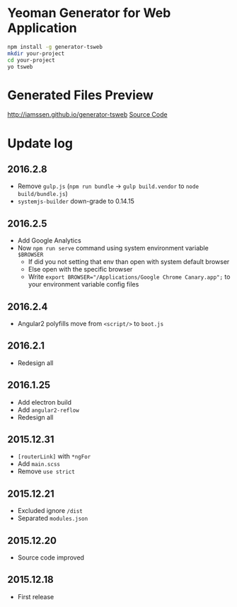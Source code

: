 # Yeoman Generator for Web Application

```sh
npm install -g generator-tsweb
mkdir your-project
cd your-project
yo tsweb
```

# Generated Files Preview

<http://iamssen.github.io/generator-tsweb> [Source Code](https://github.com/iamssen/generator-tsweb/tree/gh-pages)

# Update log

## 2016.2.8
- Remove `gulp.js` (`npm run bundle` → `gulp build.vendor` to `node build/bundle.js`)
- `systemjs-builder` down-grade to 0.14.15 

## 2016.2.5
- Add Google Analytics
- Now `npm run serve` command using system environment variable `$BROWSER`
  - If did you not setting that env than open with system default browser
  - Else open with the specific browser
  - Write `export BROWSER="/Applications/Google Chrome Canary.app";` to your environment variable config files

## 2016.2.4
- Angular2 polyfills move from `<script/>` to `boot.js`

## 2016.2.1
- Redesign all

## 2016.1.25
- Add electron build
- Add `angular2-reflow`
- Redesign all

## 2015.12.31
- `[routerLink]` with `*ngFor`
- Add `main.scss`
- Remove `use strict`

## 2015.12.21
- Excluded ignore `/dist`
- Separated `modules.json`

## 2015.12.20
- Source code improved

## 2015.12.18
- First release